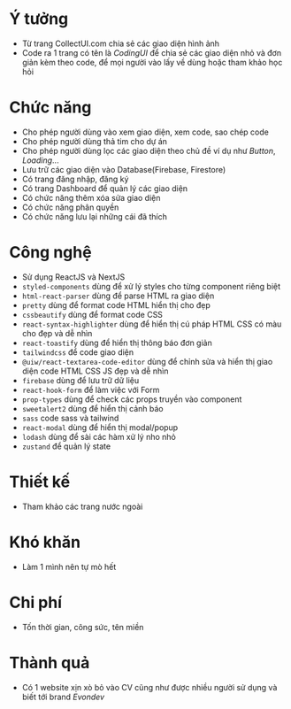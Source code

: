 # Ý tưởng

- Từ trang CollectUI.com chia sẻ các giao diện hình ảnh
- Code ra 1 trang có tên là _CodingUI_ để chia sẻ các giao diện nhỏ và đơn giản kèm theo code, để mọi người vào lấy về dùng hoặc tham khảo học hỏi

# Chức năng

- Cho phép người dùng vào xem giao diện, xem code, sao chép code
- Cho phép người dùng thả tim cho dự án
- Cho phép người dùng lọc các giao diện theo chủ đề ví dụ như _Button_, _Loading_...
- Lưu trữ các giao diện vào Database(Firebase, Firestore)
- Có trang đăng nhập, đăng ký
- Có trang Dashboard để quản lý các giao diện
- Có chức năng thêm xóa sửa giao diện
- Có chức năng phân quyền
- Có chức năng lưu lại những cái đã thích

# Công nghệ

- Sử dụng ReactJS và NextJS
- `styled-components` dùng để xử lý styles cho từng component riêng biệt
- `html-react-parser` dùng để parse HTML ra giao diện
- `pretty` dùng để format code HTML hiển thị cho đẹp
- `cssbeautify` dùng để format code CSS
- `react-syntax-highlighter` dùng để hiển thị cú pháp HTML CSS có màu cho đẹp và dễ nhìn
- `react-toastify` dùng để hiển thị thông báo đơn giản
- `tailwindcss` để code giao diện
- `@uiw/react-textarea-code-editor` dùng để chỉnh sửa và hiển thị giao diện code HTML CSS JS đẹp và dễ nhìn
- `firebase` dùng để lưu trữ dữ liệu
- `react-hook-form` để làm việc với Form
- `prop-types` dùng để check các props truyền vào component
- `sweetalert2` dùng để hiển thị cảnh báo
- `sass` code sass và tailwind
- `react-modal` dùng để hiển thị modal/popup
- `lodash` dùng để sài các hàm xử lý nho nhỏ
- `zustand` để quản lý state

# Thiết kế

- Tham khảo các trang nước ngoài

# Khó khăn

- Làm 1 mình nên tự mò hết

# Chi phí

- Tốn thời gian, công sức, tên miền

# Thành quả

- Có 1 website xịn xò bỏ vào CV cũng như được nhiều người sử dụng và biết tới brand _Evondev_
